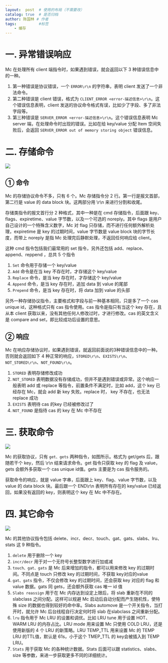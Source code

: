 ```yaml
---
layout:  post  # 使用的布局（不需要改）
catalog: true  # 是否归档
author: 陈国林 # 作者
tags:          #标签
    - 缓存
---
```


# 一. 异常错误响应
Mc 在处理所有 client 端指令时，如果遇到错误，就会返回以下 3 种错误信息中的一种。

1. 第一种错误是协议错误，一个 `ERROR\r\n` 的字符串，表明 client 发送了一个非法命令。
2. 第二种错误是 client 错误，格式为 `CLIENT_ERROR <error-描述信息>\r\n`。这个错误信息表明，client 发送的协议命令格式有误，比如少了字段、多了非法字段等。
3. 第三种错误是 `SERVER_ERROR <error-描述信息>\r\n`。这个错误信息表明 Mc server 端，在处理命令时出现的错误。比如在给 key/value 分配 Item 空间失败后，会返回 `SERVER_ERROR out of memory storing object` 错误信息。

# 二. 存储命令
![](https://github.com/chenguolin/chenguolin.github.io/blob/master/data/image/memcached-storage-cmd.png?raw=true)

## ① 命令
Mc 的存储协议命令不多，只有 6 个。Mc 存储指令分 2 行。第一行是报文首部，第二行是 value 的 data block 块。这两部分用 \r\n 来进行分割和收尾。

存储类指令的报文首行分 2 种格式，其中一种是在 cmd 存储指令，后面跟 key、flags、expiretime、value 字节数，以及一个可选的 noreply。其中 flags 是用户自己设计的一个特殊含义数字，Mc 对 flag 只存储，而不进行任何额外解析处理，expiretime 是 key 的过期时间，value 字节数是 value block 块的字节长度，而带上 noreply 是指 Mc 处理完后静默处理，不返回任何响应给 client。

这种 cmd 指令包括我们最常用的 set 指令，另外还包括 add、replace、append、reppend ，总共 5 个指令

1. `Set` 命令用于存储一个 key/value
2. `Add` 命令是在当 key 不存在时，才存储这个 key/value
3. `Replace` 命令，是当 key 存在时，才存储这个 key/value
4. `Append` 命令，是当 key 存在时，追加 data 到 value 的尾部
5. `Prepend` 命令，是当 key 存在时，将 data 加到 value 的头部

另外一种存储协议指令，主要格式和字段与前一种基本相同，只是多了一个 cas unique id，这种格式只有 cas 指令使用。cas 指令是指只有当这个 key 存在，且从本 client 获取以来，没有其他任何人修改过时，才进行修改。cas 的英文含义是 compare and set，即比较成功后设置的意思。

## ② 响应
Mc 在响应存储协议时，如果遇到错误，就返回前面说的3种错误信息中的一种。否则就会返回如下 4 种正常的响应，`STORED\r\n`、`EXISTS\r\n`、`NOT_STORED\r\n`、`NOT_FOUND\r\n`。

1. `STORED` 表明存储修改成功
2. `NOT_STORED` 表明数据没有存储成功，但并不是遇到错误或异常。这个响应一般表明 add 或 replace 等指令，前置条件不满足时，比如 add，这个 key 已经存在 Mc，就会 add 新 key 失败。replace 时， key 不存在，也无法 replace 成功
3. `EXISTS` 表明待 cas 的key 已经被修改过了
4. `NOT_FOUND` 是指待 cas 的 key 在 Mc 中不存在

# 三. 获取命令
![](https://github.com/chenguolin/chenguolin.github.io/blob/master/data/image/memcached-gets-cmd.png?raw=true)

Mc 的获取协议，只有 `get、gets` 两种指令，如图所示。格式为 get/gets 后，跟随若干个 key，然后 \r\n 结束请求命令。get 指令只获取 key 的 flag 及 value，gets 会额外多获取一个 cas unique id值。gets 主要是为 cas 指令服务的。

获取命令的响应，就是 value 字串，后面跟上 key、flag、value 字节数，以及 value 的 data block 块。最后跟一个 END\r\n 表明所有存在的 key/value 已经返回，如果没有返回的 key，则表明这个 key 在 Mc 中不存在。

# 四. 其它命令
![](https://github.com/chenguolin/chenguolin.github.io/blob/master/data/image/memcached-xieyi.png?raw=true)

Mc 的其他协议指令包括 delete、incr、decr、touch、gat、gats、slabs、lru、stats 这 9 种指令。

1. `delete` 用于删除一个 key
2. `incr/decr` 用于对一个无符号长整型数字进行加或减
3. `touch、gat、gats` 是 Mc 后来增加的指令，都可以用来修改 key 的过期时间。不同点是 touch 只修改 key 的过期时间，不获取 key对应的value
4. `gat、gats` 指令，不仅会修改 key 的过期时间，还会获取 key 对应的 flag 和 value 数据。gats 同 gets，还会额外获取 cas 唯一 id 值
5. `Slabs reassign` 用于在 Mc 内存达到设定上限后，将 slab 重新在不同的 slabclass 之间分配。这样可以规避 Mc 启动后自动分配而产生随机性，使特殊 size 的数据也得到较好的命中率。Slabs automove 是一个开关指令，当打开时，就允许 Mc 后台线程自行决定何时将 slab 在slabclass 之间重新分配。
6. `lru` 指令用于 Mc LRU 的设置和调优。比如 LRU tune 用于设置 HOT、WARM LRU 的内存占比。LRU mode 用来设置 Mc 只使用 COLD LRU，还是使用新版的 4 个 LRU 的新策略。LRU TEMP_TTL 用来设置 Mc 的 TEMP LRU 的TTL值，默认是 61s，小于这个 TMEP_TTL 的 key会被插入到 TEMP LRU。
7. `Stats` 用于获取 Mc 的各种统计数据。Stats 后面可以跟 statistics、slabs、size 等参数，来进一步获取更多不同的详细统计。



